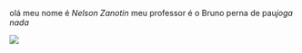 olá meu nome é *Nelson Zanotin* meu professor é o Bruno perna de pau*joga nada*

![](https://media.tenor.com/uTDkMkofYw8AAAAd/haitian-haiti.gif)

